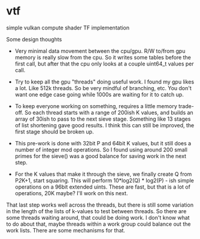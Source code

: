 # vtf
simple vulkan compute shader TF implementation

Some design thoughts
- Very minimal data movement between the cpu/gpu. R/W to/from gpu memory is really slow from the cpu. So it writes some tables before the first call, but after that the cpu only looks at a couple uint64_t values per call.

- Try to keep all the gpu "threads" doing useful work. I found my gpu likes a lot. Like 512k threads. So be very mindful of branching, etc. You don't want one edge case going while 1000s are waiting for it to catch up.

- To keep everyone working on something, requires a little memory trade-off. So each thread starts with a range of 200ish K values, and builds an array of 30ish to pass to the next sieve stage. Something like 13 stages of list shortening gave good results. I think this can still be improved, the first stage should be broken up.

- This pre-work is done with 32bit P and 64bit K values, but it still does a number of integer mod operations. So I found using around 200 small primes for the sieve() was a good balance for saving work in the next step.

- For the K values that make it through the sieve, we finally create Q from P*2*K+1, start squaring. This will perform 10*log2(Q) * log2(P) - ish simple operations on a 96bit extended uints. These are fast, but that is a lot of operations, 20K maybe? I'll work on this next.

That last step works well across the threads, but there is still some variation in the length of the lists of k-values to test between threads. So there are some threads waiting around, that could be doing work. I don't know what to do about that, maybe threads within a work group could balance out the work lists. There are some mechanisms for that.
